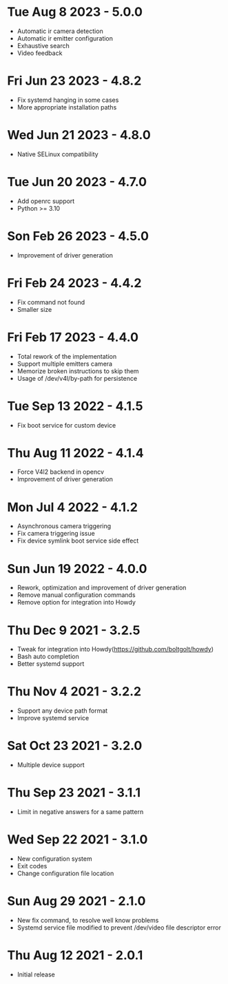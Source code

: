 # Tue Aug 8 2023 - 5.0.0
- Automatic ir camera detection
- Automatic ir emitter configuration
- Exhaustive search
- Video feedback
# Fri Jun 23 2023 - 4.8.2
- Fix systemd hanging in some cases
- More appropriate installation paths
# Wed Jun 21 2023 - 4.8.0
- Native SELinux compatibility
# Tue Jun 20 2023 - 4.7.0
- Add openrc support
- Python >= 3.10
# Son Feb 26 2023 - 4.5.0
- Improvement of driver generation 
# Fri Feb 24 2023 - 4.4.2
- Fix command not found
- Smaller size
# Fri Feb 17 2023 - 4.4.0
- Total rework of the implementation
- Support multiple emitters camera
- Memorize broken instructions to skip them 
- Usage of /dev/v4l/by-path for persistence
# Tue Sep 13 2022 - 4.1.5
- Fix boot service for custom device 
# Thu Aug 11 2022 - 4.1.4
- Force V4l2 backend in opencv
- Improvement of driver generation
# Mon Jul 4 2022 - 4.1.2
- Asynchronous camera triggering
- Fix camera triggering issue
- Fix device symlink boot service side effect
# Sun Jun 19 2022 - 4.0.0
- Rework, optimization and improvement of driver generation 
- Remove manual configuration commands
- Remove option for integration into Howdy
# Thu Dec 9 2021 - 3.2.5
- Tweak for integration into Howdy(https://github.com/boltgolt/howdy)  
- Bash auto completion
- Better systemd support
# Thu Nov 4 2021 - 3.2.2
- Support any device path format
- Improve systemd service
# Sat Oct 23 2021 - 3.2.0
- Multiple device support
# Thu Sep 23 2021 - 3.1.1
- Limit in negative answers for a same pattern
# Wed Sep 22 2021 - 3.1.0
- New configuration system
- Exit codes
- Change configuration file location
# Sun Aug 29 2021 - 2.1.0
- New fix command, to resolve well know problems
- Systemd service file modified to prevent /dev/video file descriptor error
# Thu Aug 12 2021 - 2.0.1
- Initial release
